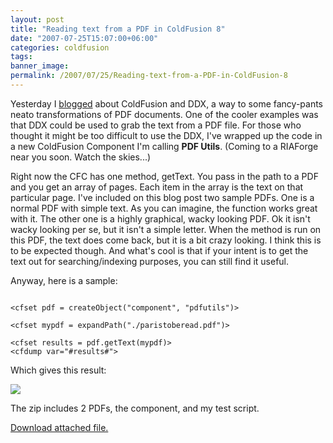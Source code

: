 ```yaml
---
layout: post
title: "Reading text from a PDF in ColdFusion 8"
date: "2007-07-25T15:07:00+06:00"
categories: coldfusion 
tags: 
banner_image: 
permalink: /2007/07/25/Reading-text-from-a-PDF-in-ColdFusion-8
---
```


Yesterday I <a href="/2007/07/24/ColdFusion-8-Working-with-PDFs-Part-7">blogged</a> about ColdFusion and DDX, a way to some fancy-pants neato transformations of PDF documents. One of the cooler examples was that DDX could be used to grab the text from a PDF file. For those who thought it might be too difficult to use the DDX, I've wrapped up the code in a new ColdFusion Component I'm calling <b>PDF Utils</b>. (Coming to a RIAForge near you soon. Watch the skies...) 

Right now the CFC has one method, getText. You pass in the path to a PDF and you get an array of pages. Each item in the array is the text on that particular page. I've included on this blog post two sample PDFs. One is a normal PDF with simple text. As you can imagine, the function works great with it. The other one is a highly graphical, wacky looking PDF. Ok it isn't wacky looking per se, but it isn't a simple letter. When the method is run on this PDF, the text does come back, but it is a bit crazy looking. I think this is to be expected though. And what's cool is that if your intent is to get the text out for searching/indexing purposes, you can still find it useful.

Anyway, here is a sample:

<pre><code class="language-javascript">
&lt;cfset pdf = createObject("component", "pdfutils")&gt;

&lt;cfset mypdf = expandPath("./paristoberead.pdf")&gt;

&lt;cfset results = pdf.getText(mypdf)&gt;
&lt;cfdump var="#results#"&gt;
</code></pre>

Which gives this result:

<img src="https://static.raymondcamden.com/images/cfjedi/pdftotext.png">

The zip includes 2 PDFs, the component, and my test script.

<a href="https://static.raymondcamden.com/enclosures/Archive7%2Ezip">Download attached file.</a>